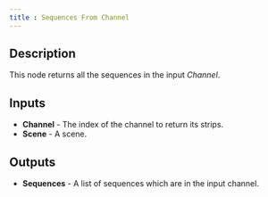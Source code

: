 ```yaml
---
title : Sequences From Channel
---
```


## Description

This node returns all the sequences in the input *Channel*.

## Inputs

- **Channel** - The index of the channel to return its strips.
- **Scene** - A scene.

## Outputs

- **Sequences** - A list of sequences which are in the input channel.
